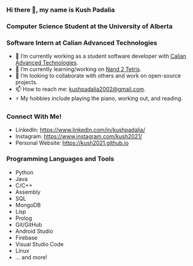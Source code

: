### Hi there 👋, my name is Kush Padalia
### Computer Science Student at the University of Alberta
### Software Intern at Calian Advanced Technologies

- 🔭 I’m currently working as a student software developer with [Calian Advanced Technologies](https://www.calian.com/service-lines/advanced-technologies/).
- 🌱 I’m currently learning/working on [Nand 2 Tetris](https://www.nand2tetris.org).
- 👯 I’m looking to collaborate with others and work on open-source projects.
- 📫 How to reach me: kushpadalia2002@gmail.com.
- ⚡ My hobbies include playing the piano, working out, and reading.

### Connect With Me!

- LinkedIn: https://www.linkedin.com/in/kushpadalia/
- Instagram: https://www.instagram.com/kush2021/
- Personal Website: https://kush2021.github.io

### Programming Languages and Tools

- Python
- Java
- C/C++
- Assembly
- SQL
- MongoDB
- Lisp
- Prolog
- Git/GitHub
- Android Studio
- Firebase
- Visual Studio Code
- Linux
- ... and more!

<!--
**kush2021/kush2021** is a ✨ _special_ ✨ repository because its `README.md` (this file) appears on your GitHub profile.

Here are some ideas to get you started:

- 🔭 I’m currently working on ...
- 🌱 I’m currently learning ...
- 👯 I’m looking to collaborate on ...
- 🤔 I’m looking for help with ...
- 💬 Ask me about ...
- 📫 How to reach me: ...
- 😄 Pronouns: ...
- ⚡ Fun fact: ...
-->
